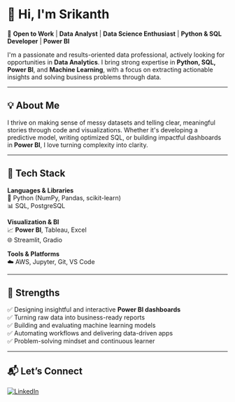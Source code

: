 # 👋 Hi, I'm Srikanth

🚀 **Open to Work** | **Data Analyst** | **Data Science Enthusiast** | **Python & SQL Developer** | **Power BI**

I'm a passionate and results-oriented data professional, actively looking for opportunities in **Data Analytics**. I bring strong expertise in **Python, SQL, Power BI**, and **Machine Learning**, with a focus on extracting actionable insights and solving business problems through data.

---

## 💡 About Me

I thrive on making sense of messy datasets and telling clear, meaningful stories through code and visualizations. Whether it's developing a predictive model, writing optimized SQL, or building impactful dashboards in **Power BI**, I love turning complexity into clarity.

---

## 🧰 Tech Stack

**Languages & Libraries**  
🐍 Python (NumPy, Pandas, scikit-learn)  
📊 SQL, PostgreSQL  

**Visualization & BI**  
📈 **Power BI**, Tableau, Excel  
🌐 Streamlit, Gradio  

**Tools & Platforms**  
☁️ AWS, Jupyter, Git, VS Code  

---

## 🚀 Strengths

✅ Designing insightful and interactive **Power BI dashboards**  
✅ Turning raw data into business-ready reports  
✅ Building and evaluating machine learning models  
✅ Automating workflows and delivering data-driven apps  
✅ Problem-solving mindset and continuous learner

---

## 📬 Let’s Connect

[![LinkedIn](https://img.shields.io/badge/LinkedIn-blue?style=for-the-badge&logo=linkedin)](www.linkedin.com/in/srikanthreddy-maddireddy)  
